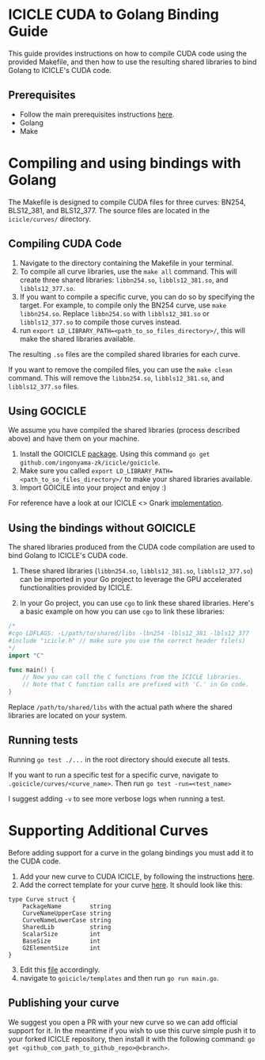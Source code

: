 # ICICLE CUDA to Golang Binding Guide

This guide provides instructions on how to compile CUDA code using the provided Makefile, and then how to use the resulting shared libraries to bind Golang to ICICLE's CUDA code.

## Prerequisites

- Follow the main prerequisites instructions [here][MAIN_DOCS].
- Golang
- Make

# Compiling and using bindings with Golang

The Makefile is designed to compile CUDA files for three curves: BN254, BLS12_381, and BLS12_377. The source files are located in the `icicle/curves/` directory.

## Compiling CUDA Code

1. Navigate to the directory containing the Makefile in your terminal.
2. To compile all curve libraries, use the `make all` command. This will create three shared libraries: `libbn254.so`, `libbls12_381.so`, and `libbls12_377.so`.
3. If you want to compile a specific curve, you can do so by specifying the target. For example, to compile only the BN254 curve, use `make libbn254.so`. Replace `libbn254.so` with `libbls12_381.so` or `libbls12_377.so` to compile those curves instead.
4. run `export LD_LIBRARY_PATH=<path_to_so_files_directory>/`, this will make the shared libraries available. 

The resulting `.so` files are the compiled shared libraries for each curve.

If you want to remove the compiled files, you can use the `make clean` command. This will remove the `libbn254.so`, `libbls12_381.so`, and `libbls12_377.so` files.

## Using GOCICLE

We assume you have compiled the shared libraries (process described above) and have them on your machine.

1. Install the GOICICLE [package](https://pkg.go.dev/github.com/ingonyama-zk/icicle/goicicle). Using this command `go get github.com/ingonyama-zk/icicle/goicicle`.
2. Make sure you called `export LD_LIBRARY_PATH=<path_to_so_files_directory>/` to make your shared libraries available.
3. Import GOICILE into your project and enjoy :)

For reference have a look at our ICICLE <> Gnark [implementation][GNARKI].

## Using the bindings without GOICICLE

The shared libraries produced from the CUDA code compilation are used to bind Golang to ICICLE's CUDA code.

1. These shared libraries (`libbn254.so`, `libbls12_381.so`, `libbls12_377.so`) can be imported in your Go project to leverage the GPU accelerated functionalities provided by ICICLE. 

2. In your Go project, you can use `cgo` to link these shared libraries. Here's a basic example on how you can use `cgo` to link these libraries:

```go
/*
#cgo LDFLAGS: -L/path/to/shared/libs -lbn254 -lbls12_381 -lbls12_377
#include "icicle.h" // make sure you use the correct header file(s)
*/
import "C"

func main() {
    // Now you can call the C functions from the ICICLE libraries.
    // Note that C function calls are prefixed with 'C.' in Go code.
}
```

Replace `/path/to/shared/libs` with the actual path where the shared libraries are located on your system.

## Running tests

Running ``go test ./...`` in the root directory should execute all tests.

If you want to run a specific test for a specific curve, navigate to `.goicicle/curves/<curve_name>`. Then run `go test -run=<test_name>`

I suggest adding `-v` to see more verbose logs when running a test.

# Supporting Additional Curves

Before adding support for a curve in the golang bindings you must add it to the CUDA code.

1. Add your new curve to CUDA ICICLE, by following the instructions [here][MAIN_DOCS].
2. Add the correct template for your curve [here][GOICICLE_CURVE_TEMP]. It should look like this:

```
type Curve struct {
	PackageName        string
	CurveNameUpperCase string
	CurveNameLowerCase string
	SharedLib          string
	ScalarSize         int
	BaseSize           int
	G2ElementSize      int
}
```
3. Edit this [file][GOICICLE_CURVE_FILE_TO_EDIT] accordingly.
4. navigate to `goicicle/templates` and then run `go run main.go`.

## Publishing your curve

We suggest you open a PR with your new curve so we can add official support for it.
In the meantime if you wish to use this curve simple push it to your forked ICICLE repository, then install it with the following command: `go get <github_com_path_to_github_repo>@<branch>`.


<!-- Begin Links -->
[MAIN_DOCS]: ./README.md
[GOICICLE_CURVE_TEMP]: ./templates/curves/curves.go
[GOICICLE_CURVE_FILE_TO_EDIT]: ./templates/main.go
[GNARKI]: https://github.com/ingonyama-zk/gnark
<!-- End Links -->
